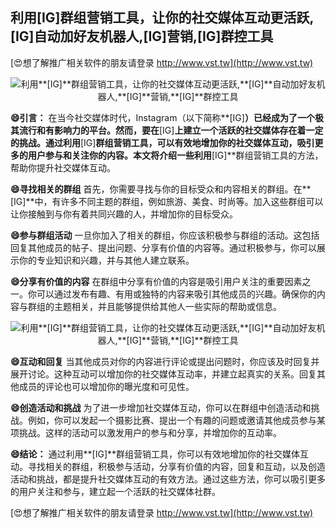 ## **利用**[IG]**群组营销工具，让你的社交媒体互动更活跃,**[IG]**自动加好友机器人,**[IG]**营销,**[IG]**群控工具**

[😍想了解推广相关软件的朋友请登录 http://www.vst.tw](http://www.vst.tw)

 <center><img src="https://vst.tw/MP4/tuiguang/png/8.png" alt="利用**[IG]**群组营销工具，让你的社交媒体互动更活跃,**[IG]**自动加好友机器人,**[IG]**营销,**[IG]**群控工具"></center>

**😄引言：**
在当今社交媒体时代，Instagram（以下简称**[IG]**）已经成为了一个极其流行和有影响力的平台。然而，要在**[IG]**上建立一个活跃的社交媒体存在着一定的挑战。通过利用**[IG]**群组营销工具，可以有效地增加你的社交媒体互动，吸引更多的用户参与和关注你的内容。本文将介绍一些利用**[IG]**群组营销工具的方法，帮助你提升社交媒体互动。

**😄寻找相关的群组**
首先，你需要寻找与你的目标受众和内容相关的群组。在**[IG]**中，有许多不同主题的群组，例如旅游、美食、时尚等。加入这些群组可以让你接触到与你有着共同兴趣的人，并增加你的目标受众。

**😄参与群组活动**
一旦你加入了相关的群组，你应该积极参与群组的活动。这包括回复其他成员的帖子、提出问题、分享有价值的内容等。通过积极参与，你可以展示你的专业知识和兴趣，并与其他人建立联系。

**😄分享有价值的内容**
在群组中分享有价值的内容是吸引用户关注的重要因素之一。你可以通过发布有趣、有用或独特的内容来吸引其他成员的兴趣。确保你的内容与群组的主题相关，并且能够提供给其他人一些实际的帮助或信息。

 <center><img src="https://vst.tw/MP4/tuiguang/png/1.png" alt="利用**[IG]**群组营销工具，让你的社交媒体互动更活跃,**[IG]**自动加好友机器人,**[IG]**营销,**[IG]**群控工具"></center>

**😄互动和回复**
当其他成员对你的内容进行评论或提出问题时，你应该及时回复并展开讨论。这种互动可以增加你的社交媒体互动率，并建立起真实的关系。回复其他成员的评论也可以增加你的曝光度和可见性。

**😄创造活动和挑战**
为了进一步增加社交媒体互动，你可以在群组中创造活动和挑战。例如，你可以发起一个摄影比赛、提出一个有趣的问题或邀请其他成员参与某项挑战。这样的活动可以激发用户的参与和分享，并增加你的互动率。

**😄结论：**
通过利用**[IG]**群组营销工具，你可以有效地增加你的社交媒体互动。寻找相关的群组，积极参与活动，分享有价值的内容，回复和互动，以及创造活动和挑战，都是提升社交媒体互动的有效方法。通过这些方法，你可以吸引更多的用户关注和参与，建立起一个活跃的社交媒体社群。

[😍想了解推广相关软件的朋友请登录 http://www.vst.tw](http://www.vst.tw)




